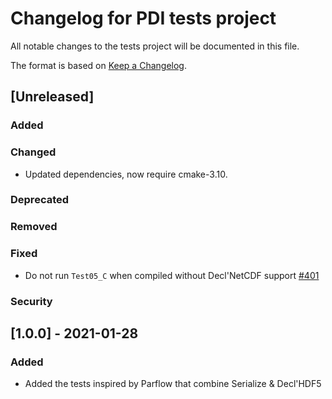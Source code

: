 # Changelog for PDI tests project
All notable changes to the tests project will be documented in this file.

The format is based on [Keep a Changelog](https://keepachangelog.com/en/1.0.0/).


## [Unreleased]

### Added

### Changed
* Updated dependencies, now require cmake-3.10.

### Deprecated

### Removed

### Fixed
* Do not run `Test05_C` when compiled without Decl'NetCDF support
  [#401](https://gitlab.maisondelasimulation.fr/pdidev/pdi/-/issues/401)

### Security


## [1.0.0] - 2021-01-28

### Added
* Added the tests inspired by Parflow that combine Serialize & Decl'HDF5
